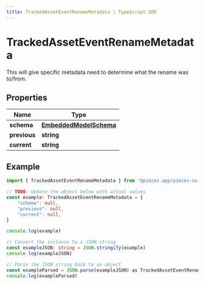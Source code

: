```yaml
---
title: TrackedAssetEventRenameMetadata | TypeScript SDK
---
```



# TrackedAssetEventRenameMetadata

This will give specific metadata need to determine what the rename was to/from.

## Properties

Name | Type
------------ | -------------
**schema** | [**EmbeddedModelSchema**](EmbeddedModelSchema)
**previous** | **string**
**current** | **string**

## Example

```typescript
import { TrackedAssetEventRenameMetadata } from '@pieces.app/pieces-os-client'

// TODO: Update the object below with actual values
const example: TrackedAssetEventRenameMetadata = {
    "schema": null,
    "previous": null,
    "current": null,
}

console.log(example)

// Convert the instance to a JSON string
const exampleJSON: string = JSON.stringify(example)
console.log(exampleJSON)

// Parse the JSON string back to an object
const exampleParsed = JSON.parse(exampleJSON) as TrackedAssetEventRenameMetadata
console.log(exampleParsed)
```


